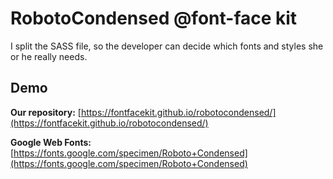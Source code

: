 # RobotoCondensed @font-face kit

I split the SASS file, so the developer can decide which fonts and styles she or he really needs.

## Demo

**Our repository:** [https://fontfacekit.github.io/robotocondensed/](https://fontfacekit.github.io/robotocondensed/)

**Google Web Fonts:** [https://fonts.google.com/specimen/Roboto+Condensed](https://fonts.google.com/specimen/Roboto+Condensed)
